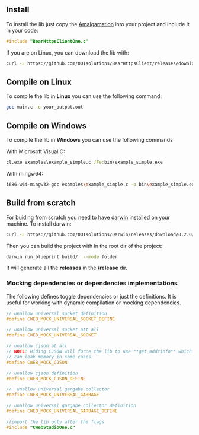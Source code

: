 

## Install

To install the lib just copy the [Amalgamation](https://github.com/OUIsolutions/BearHttpsClient/releases/download/0.2.004/BearHttpsClientOne.c) into your project and include it in your code:
```c
#include "BearHttpsClientOne.c"
```


If  you are on Linux, you can download the lib with:
```bash
curl -L https://github.com/OUIsolutions/BearHttpsClient/releases/download/0.2.004/BearHttpsClientOne.c -o BearHttpsClientOne.c
```

## Compile on Linux

To compile the lib in **Linux** you can use the following command:
```bash
gcc main.c -o your_output.out
```

## Compile on Windows

To compile the lib in **Windows** you can use the following commands

With Microsoft Visual C:
```cmd
cl.exe examples\example_simple.c /Fe:bin\example_simple.exe
```

With mingw64:
```bash
i686-w64-mingw32-gcc examples\example_simple.c -o bin\example_simple.exe -lws2_32
```

## Build from scratch

For buiding from scratch you need to have [darwin](https://github.com/OUIsolutions/Darwin/) installed on your machine. To install darwin:
```bash
curl -L https://github.com/OUIsolutions/Darwin/releases/download/0.2.0/darwin.out -o darwin.out && chmod +x darwin.out &&  sudo  mv darwin.out /usr/bin/darwin
```

Then you can build the project with in the root dir of the project:
```bash
darwin run_blueprint build/  --mode folder
```

It will generate all the **releases** in the **/release** dir.



### Mocking dependencies or dependencies implementations

The following defines toggle dependencies or just the definitions.
It is useful for  working with dynamic compilation or mocking dependencies.
```c
// unallow universal socket definition
#define CWEB_MOCK_UNIVERSAL_SOCKET_DEFINE

// unallow universal socket att all
#define CWEB_MOCK_UNIVERSAL_SOCKET

// unallow cjson at all
// NOTE: Hiding CJSON will force the lib to use **get_addrinfo** which
// can leak memory in some cases.
#define CWEB_MOCK_CJSON

// unallow cjson definition
#define CWEB_MOCK_CJSON_DEFINE

//  unallow universal gargabe collector
#define CWEB_MOCK_UNIVERSAL_GARBAGE

// unallow universal gargabe collector definition
#define CWEB_MOCK_UNIVERSAL_GARBAGE_DEFINE

//import the lib only after the flags
#include "CWebStudioOne.c"

```
